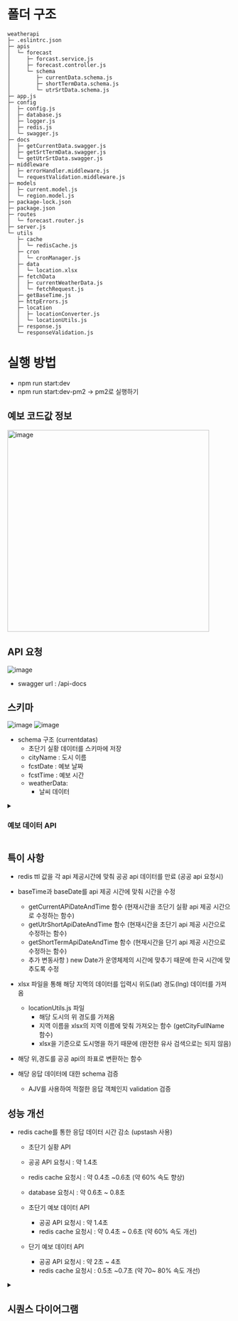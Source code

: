 # 폴더 구조 

```
weatherapi
├─ .eslintrc.json
├─ apis
│  └─ forecast
│     ├─ forcast.service.js
│     ├─ forecast.controller.js
│     └─ schema
│        ├─ currentData.schema.js
│        ├─ shortTermData.schema.js
│        └─ utrSrtData.schema.js
├─ app.js
├─ config
│  ├─ config.js
│  ├─ database.js
│  ├─ logger.js
│  ├─ redis.js
│  └─ swagger.js
├─ docs
│  ├─ getCurrentData.swagger.js
│  ├─ getSrtTermData.swagger.js
│  └─ getUtrSrtData.swagger.js
├─ middleware
│  ├─ errorHandler.middleware.js
│  └─ requestValidation.middleware.js
├─ models
│  ├─ current.model.js
│  └─ region.model.js
├─ package-lock.json
├─ package.json
├─ routes
│  └─ forecast.router.js
├─ server.js
└─ utils
   ├─ cache
   │  └─ redisCache.js
   ├─ cron
   │  └─ cronManager.js
   ├─ data
   │  └─ location.xlsx
   ├─ fetchData
   │  ├─ currentWeatherData.js
   │  └─ fetchRequest.js
   ├─ getBaseTime.js
   ├─ httpErrors.js
   ├─ location
   │  ├─ locationConverter.js
   │  └─ locationUtils.js
   ├─ response.js
   └─ responseValidation.js

```
# 실행 방법

- npm run start:dev
- npm run start:dev-pm2 -> pm2로 실행하기



## 예보 코드값 정보

<img width="454" alt="image" src="https://github.com/ehdclr/weather-api-app/assets/80464000/39169f42-1942-4820-9f4d-0714f45abfde">


## API 요청
![image](https://github.com/ehdclr/weather-api-app/assets/80464000/306592ef-37e3-4198-a3b6-f9851934cc20)

- swagger url : /api-docs


## 스키마 
![image](https://github.com/ehdclr/weather-api-app/assets/80464000/43033747-8555-41c1-b236-9b655fa2bdfb)
![image](https://github.com/ehdclr/weather-api-app/assets/80464000/22327f14-0ef6-4388-a185-5531710c1ce1)
- schema 구조 (currentdatas)
  - 초단기 실황 데이터를 스키마에 저장
  - cityName : 도시 이름
  - fcstDate : 예보 날짜
  - fcstTime : 예보 시간
  - weatherData:
       - 날씨 데이터 

<details>
  <summary><h3>예보 데이터 API</h3></summary>
  <div markdown="1">
    <ul>
       <img src="https://github.com/ehdclr/weather-api-app/assets/80464000/da559061-8af1-4967-af97-5f18a282a728" width=70%>
       <img src="https://github.com/ehdclr/weather-api-app/assets/80464000/1b3f0f56-84bc-4b72-9d90-6cae7c59490c" width=70%>
      <li>초단기 실황 데이터 - 1시간 기준으로 공공 api 요청 (node-cron)사용  </li>
       <p>서울시, 경기도, 제주도 초단기 실황 데이터를 1시간 기준으로 누적 (매 시간 40분마다 api 요청 제공) cron으로 주기적으로 데이터 요청</p>
      <img src="https://github.com/ehdclr/weather-api-app/assets/80464000/b9a1bf0c-5c66-419d-b8f1-583c06acaa04" width=70%>
      <li>초단기 데이터 - 1시간 기준으로 공공 api 요청</li>
      <p>단기 예보 데이터 1시간 기준으로 업데이트 (매 시간 45분마다 api 요청 제공)</p>
      <img src="https://github.com/ehdclr/weather-api-app/assets/80464000/391127e0-d57d-400e-84a0-4be5c6c7714f" width=70%>
      <li>단기 예보 데이터 - 3시간 기준으로 공공 api 요청</li>
      <p>단기 예보 데이터 3시간 기준으로 업데이트</p>
    </ul>
  </div>
</details> 

## 특이 사항
- redis ttl 값을 각 api 제공시간에 맞춰 공공 api 데이터를 만료 (공공 api 요청시)

- baseTime과 baseDate를 api 제공 시간에 맞춰 시간을 수정
  - getCurrentAPiDateAndTime 함수 (현재시간을 초단기 실황 api 제공 시간으로 수정하는 함수)
  - getUtrShortApiDateAndTime 함수 (현재시간을 초단기 api 제공 시간으로 수정하는 함수)
  - getShortTermApiDateAndTime 함수 (현재시간을 단기 api 제공 시간으로 수정하는 함수)
  - 추가 변동사항 ) new Date가 운영체제의 시간에 맞추기 때문에 한국 시간에 맞추도록 수정

- xlsx 파일을 통해 해당 지역의 데이터를 입력시 위도(lat) 경도(lng) 데이터를 가져옴
  - locationUtils.js 파일
    - 해당 도시의 위 경도를 가져옴
    - 지역 이름을 xlsx의 지역 이름에 맞춰 가져오는 함수 (getCityFullName 함수)
    - xlsx을 기준으로 도시명을 하기 때문에 (완전한 유사 검색으로는 되지 않음)

- 해당 위,경도를 공공 api의 좌표로 변환하는 함수

- 해당 응답 데이터에 대한 schema 검증
  - AJV를 사용하여 적절한 응답 객체인지 validation 검증



## 성능 개선 
- redis cache를 통한 응답 데이터 시간 감소 (upstash 사용)
   - 초단기 실황 API
    - 공공 API 요청시 : 약 1.4초
    - redis cache 요청시 : 약 0.4초 ~0.6초 (약 60% 속도 향상)
    - database 요청시 : 약 0.6초 ~ 0.8초

   - 초단기 예보 데이터 API
     - 공공 API 요청시 : 약 1.4초
     - redis cache 요청시 : 약 0.4초 ~ 0.6초 (약 60% 속도 개선)
    
   - 단기 예보 데이터 API
     - 공공 API 요청시 : 약 2초 ~ 4초
     - redis cache 요청시 : 0.5초 ~0.7초 (약 70~ 80% 속도 개선)


<details>
  <summary><h2>시퀀스 다이어그램</h2></summary>
  <div markdown="1">
    <ul>
       <img src="https://github.com/ehdclr/weather-api-app/assets/80464000/45b514c8-66b5-4ecc-a8df-a2b140b09cb4" width=70%>
      <li>초단기 실황 데이터 시퀀스 다이어그램  </li>
      <img src="https://github.com/ehdclr/weather-api-app/assets/80464000/b3533531-d1aa-4181-bcc9-3fb11bd803c6" width=70%>
      <li>초단기 데이터 시퀀스 다이어그램</li>
      <img src="https://github.com/ehdclr/weather-api-app/assets/80464000/b65fa520-2107-4c6b-b9b0-0a41ed1ac917" width=70%>
      <li>단기 예보 데이터 시퀀스 다이어그램</li>
    </ul>
  </div>
</details> 
